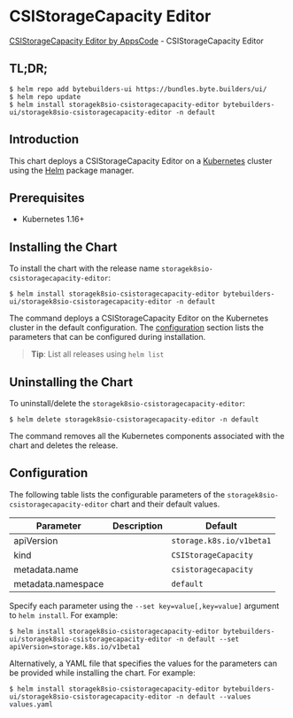# CSIStorageCapacity Editor

[CSIStorageCapacity Editor by AppsCode](https://byte.builders) - CSIStorageCapacity Editor

## TL;DR;

```console
$ helm repo add bytebuilders-ui https://bundles.byte.builders/ui/
$ helm repo update
$ helm install storagek8sio-csistoragecapacity-editor bytebuilders-ui/storagek8sio-csistoragecapacity-editor -n default
```

## Introduction

This chart deploys a CSIStorageCapacity Editor on a [Kubernetes](http://kubernetes.io) cluster using the [Helm](https://helm.sh) package manager.

## Prerequisites

- Kubernetes 1.16+

## Installing the Chart

To install the chart with the release name `storagek8sio-csistoragecapacity-editor`:

```console
$ helm install storagek8sio-csistoragecapacity-editor bytebuilders-ui/storagek8sio-csistoragecapacity-editor -n default
```

The command deploys a CSIStorageCapacity Editor on the Kubernetes cluster in the default configuration. The [configuration](#configuration) section lists the parameters that can be configured during installation.

> **Tip**: List all releases using `helm list`

## Uninstalling the Chart

To uninstall/delete the `storagek8sio-csistoragecapacity-editor`:

```console
$ helm delete storagek8sio-csistoragecapacity-editor -n default
```

The command removes all the Kubernetes components associated with the chart and deletes the release.

## Configuration

The following table lists the configurable parameters of the `storagek8sio-csistoragecapacity-editor` chart and their default values.

|     Parameter      | Description |               Default               |
|--------------------|-------------|-------------------------------------|
| apiVersion         |             | <code>storage.k8s.io/v1beta1</code> |
| kind               |             | <code>CSIStorageCapacity</code>     |
| metadata.name      |             | <code>csistoragecapacity</code>     |
| metadata.namespace |             | <code>default</code>                |


Specify each parameter using the `--set key=value[,key=value]` argument to `helm install`. For example:

```console
$ helm install storagek8sio-csistoragecapacity-editor bytebuilders-ui/storagek8sio-csistoragecapacity-editor -n default --set apiVersion=storage.k8s.io/v1beta1
```

Alternatively, a YAML file that specifies the values for the parameters can be provided while
installing the chart. For example:

```console
$ helm install storagek8sio-csistoragecapacity-editor bytebuilders-ui/storagek8sio-csistoragecapacity-editor -n default --values values.yaml
```
